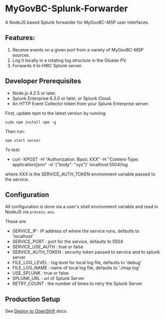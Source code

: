 # MyGovBC-Splunk-Forwarder

A NodeJS based Splunk forwarder for MyGovBC-MSP user interfaces.


## Features:

1.  Receive events on a given port from a variety of MyGovBC-MSP sources.
2.  Log it locally in a rotating log structure in the Gluster PV.
3.  Forwards it to HIBC Splunk server.


## Developer Prerequisites

* Node.js 4.2.5 or later.
* Splunk Enterprise 6.3.0 or later, or Splunk Cloud.
* An HTTP Event Collector token from your Splunk Enterprise server.

First, update npm to the latest version by running:

    sudo npm install npm -g

Then run:

    npm start server

To test:

 * curl -XPOST -H "Authorization: Basic XXX" -H "Content-Type: application/json" -d '{"body": "xyz"}' localhost:5504/log

 where XXX is the SERVICE_AUTH_TOKEN environment variable passed to the service.


## Configuration

All configuration is done via a user's shell environment variable and read in NodeJS via `process.env`.

These are:

*  SERVICE_IP : IP address of where the service runs, defaults to 'localhost'
*  SERVICE_PORT :  port for the service, defaults to 5504
*  SERVICE_USE_AUTH : true or false
*  SERVICE_AUTH_TOKEN :  security token passed to service and to splunk server
*  FILE_LOG_LEVEL : log level for local log file, defaults to 'debug'
*  FILE_LOG_NAME : name of local log file, defaults to './msp.log'
*  USE_SPLUNK : true or false
*  SPLUNK_URL : url of Splunk Server
*  RETRY_COUNT : the number of times to retry the Splunk Server


## Production Setup

See [Deploy to OpenShift](openshift/README.md) docs.
